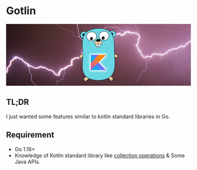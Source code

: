 # Gotlin

![gotlin](misc/gotlin.jpg)

## TL;DR

I just wanted some features similar to kotlin standard libraries in Go.

## Requirement

- Go 1.18+
- Knowledge of Kotlin standard library like [collection operations](https://kotlinlang.org/docs/collection-operations.html) & Some Java APIs.